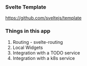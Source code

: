 
### Svelte Template
https://github.com/sveltejs/template


### Things in this app
1. Routing - svelte-routing
1. Local Widgets
1. Integration with a TODO service
1. Integration with a k8s service

